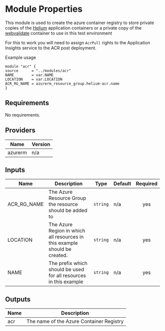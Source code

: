 # Module Properties

This module is used to create the azure container registry to store private copies of the [Helium](https://github.com/retaildevcrews/helium) application containers or a private copy of the [webvalidate](https://github.com/microsoft/webvalidate) container to use in this test environment

For this to work you will need to assign `AcrPull` rights to the Application Insights service to the ACR post deployment.

Example usage

```hcl
module "acr" {
source      = "../modules/acr"
NAME        = var.NAME
LOCATION    = var.LOCATION
ACR_RG_NAME = azurerm_resource_group.helium-acr.name
}
```

## Requirements

No requirements.

## Providers

| Name | Version |
|------|---------|
| azurerm | n/a |

## Inputs

| Name | Description | Type | Default | Required |
|------|-------------|------|---------|:--------:|
| ACR\_RG\_NAME | The Azure Resource Group the resource should be added to | `string` | n/a | yes |
| LOCATION | The Azure Region in which all resources in this example should be created. | `string` | n/a | yes |
| NAME | The prefix which should be used for all resources in this example | `string` | n/a | yes |

## Outputs

| Name | Description |
|------|-------------|
| acr | The name of the Azure Container Registry |


